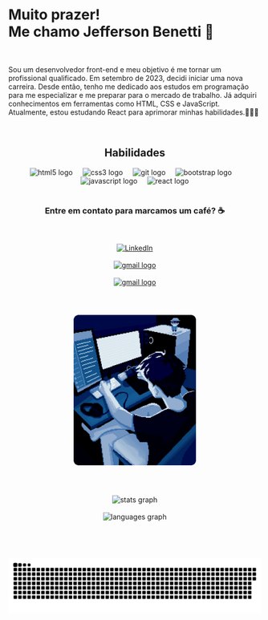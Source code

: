 <h1 align="left">
  Muito prazer!
<br>
  Me chamo Jefferson Benetti 🤵</h1>  
<br>
<p align="left">
  Sou um desenvolvedor front-end e meu objetivo é me tornar um profissional qualificado. Em setembro de 2023, decidi iniciar uma nova carreira. Desde então, tenho me dedicado aos estudos em programação para me especializar e me preparar para o mercado de trabalho. Já adquiri conhecimentos em ferramentas como HTML, CSS e JavaScript. Atualmente, estou estudando React para aprimorar minhas habilidades.🚀🚀🚀
</p>
<br>

###

<h2 align="center"> Habilidades </h2>
<div align="center">
  <img src="https://cdn.jsdelivr.net/gh/devicons/devicon@latest/icons/html5/html5-original.svg" height="40" alt="html5 logo" />  
  <img width="12" />
  <img src="https://cdn.jsdelivr.net/gh/devicons/devicon@latest/icons/css3/css3-original.svg" height="40" alt="css3 logo" />
  <img width="12" />
  <img src="https://cdn.jsdelivr.net/gh/devicons/devicon@latest/icons/git/git-original.svg" height="40" alt="git logo" />
  <img width="12" />
  <img src="https://cdn.jsdelivr.net/gh/devicons/devicon@latest/icons/bootstrap/bootstrap-original.svg" height="40" alt="bootstrap logo" />
  <img width="12" />
  <img src="https://cdn.jsdelivr.net/gh/devicons/devicon/icons/javascript/javascript-original.svg" height="40" alt="javascript logo"  />  
  <img width="12" />
  <img src="https://cdn.jsdelivr.net/gh/devicons/devicon/icons/react/react-original.svg" height="40" alt="react logo"  />
</div><br>

###

<h3 align="center"> 
  Entre em contato para marcamos um café? ☕
</h3>
<br>
<br> 
<div align="center">
  <a href="https://www.linkedin.com/in/jeffersonbenetti/">
    <img src="https://img.shields.io/badge/LinkedIn-0077B5?style=for-the-badge&logo=linkedin&logoColor=white" heigth="50" alt="LinkedIn" />
  </a>
<br>
<br>
  <a href="mailto:jefferson.benetti@hotmail.com" target="_blank">
    <img src="https://img.shields.io/badge/Gmail-D14836?style=for-the-badge&logo=gmail&logoColor=white" heigth="50" alt="gmail logo" />
  </a>
<br>
<br>
  <a href="https://wa.me/5511949608003?text=Ol%C3%A1,+muito+obrigado+por+entrar+em+contato!" target="_blank">
    <img src="https://img.shields.io/badge/WhatsApp-25D366?style=for-the-badge&logo=whatsapp&logoColor=white" heigth="50" alt="gmail logo" />
  </a>
</div>
<br>

###

<br>
<div align="center">
  <img src="https://github.com/jeffersonxbenetti/jeffersonxbenetti/blob/main/img/img-programa%C3%A7%C3%A3o-gif.gif" height="300"/>
</div>
<br>

###

<br>
<div align="center">
  <img src="https://github-readme-stats.vercel.app/api?username=jeffersonxbenetti&hide_title=false&hide_rank=false&show_icons=true&include_all_commits=true&count_private=true&disable_animations=false&theme=cobalt&locale=en&hide_border=false" height="160" alt="stats graph" />
  <br> 
  <br>
  <img src="https://github-readme-stats.vercel.app/api/top-langs?username=jeffersonxbenetti&locale=en&hide_title=false&layout=compact&card_width=320&langs_count=5&theme=cobalt&hide_border=false" height="160" alt="languages graph"  />
</div>
<br>

###

<br>
<br clear="both">

<div align="center">
  <picture>
    <source media="(prefers-color-scheme: dark)" srcset="https://raw.githubusercontent.com/jeffersonxbenetti/jeffersonxbenetti/output/github-contribution-grid-snake-dark.svg">
    <source media="(prefers-color-scheme: light)" srcset="https://raw.githubusercontent.com/jeffersonxbenetti/jeffersonxbenetti/output/github-contribution-grid-snake.svg">
    <img alt="github contribution grid snake animation" src="https://raw.githubusercontent.com/jeffersonxbenetti/jeffersonxbenetti/output/github-contribution-grid-snake.svg">
  </picture>
</div>

###
